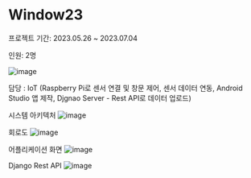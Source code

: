 # Window23

프로젝트 기간: 2023.05.26 ~ 2023.07.04

인원: 2명

![image](https://github.com/eunjijen/Window23/assets/75493219/9a6b6bea-c94d-4ffa-8966-30b4bb3f760f)


담당 : IoT (Raspberry Pi로 센서 연결 및 창문 제어, 센서 데이터 연동, Android Studio 앱 제작, Djgnao Server - Rest API로 데이터 업로드)


시스템 아키텍처
![image](https://github.com/eunjijen/Window23/assets/75493219/fbde4670-0f51-4b27-ae9b-e0934e1b331b)


회로도
![image](https://github.com/eunjijen/Window23/assets/75493219/7a51fe34-ad03-43df-92da-55314334e941)




어플리케이션 화면
![image](https://github.com/eunjijen/Window23/assets/75493219/dbe4ffd3-aecc-4710-af40-6e3c57ba0b12)



Django Rest API
![image](https://github.com/eunjijen/Window23/assets/75493219/781c4d09-0b92-4e00-bd1e-9f489657a4e9)
